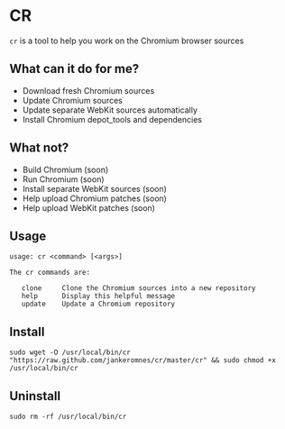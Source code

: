 # CR

`cr` is a tool to help you work on the Chromium browser sources

## What can it do for me?

- Download fresh Chromium sources
- Update Chromium sources
- Update separate WebKit sources automatically
- Install Chromium depot_tools and dependencies

## What not?

- Build Chromium (soon)
- Run Chromium (soon)
- Install separate WebKit sources (soon)
- Help upload Chromium patches (soon)
- Help upload WebKit patches (soon)

## Usage

    usage: cr <command> [<args>]

    The cr commands are:

       clone     Clone the Chromium sources into a new repository
       help      Display this helpful message
       update    Update a Chromium repository

## Install

    sudo wget -O /usr/local/bin/cr "https://raw.github.com/jankeromnes/cr/master/cr" && sudo chmod +x /usr/local/bin/cr

## Uninstall

    sudo rm -rf /usr/local/bin/cr

